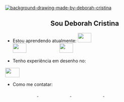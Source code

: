 <a href="https://imgbb.com/"><img src="https://i.ibb.co/wNZ2Y0C/banner-1.png" alt="background-drawing-made-by-deborah-cristina" border="0"></a>
<h2 style="text-align: center;">Sou Deborah Cristina</h2>

- Estou aprendendo atualmente:
<span><img style="height: 30px; width: 30%;" src="https://cdn.jsdelivr.net/gh/devicons/devicon/icons/html5/html5-original-wordmark.svg"/></span>
<span><img style="height: 30px; width: 30%;" src="https://cdn.jsdelivr.net/gh/devicons/devicon/icons/css3/css3-original-wordmark.svg"/></span>
<span><img style="height: 30px; width: 30%;" src="https://cdn.jsdelivr.net/gh/devicons/devicon/icons/csharp/csharp-original.svg"/></span>

- Tenho experiência em desenho no:
<img style="height: 30px; width: 30%;" src="https://cdn.jsdelivr.net/gh/devicons/devicon/icons/photoshop/photoshop-plain.svg" />
          
- Como me contatar:
<!--instagram--><span><a href="https://www.instagram.com/deborahcristina43/"><img style="height: 15px; width: 20%;" src="https://img.shields.io/badge/Instagram-E4405F?style=for-the-badge&logo=instagram&logoColor=white"></span>
<!--gmail--><span><a href="mailto:deborah.cristina8787@gmail.com"><img style="height: 15px; width: 20%;" src="https://img.shields.io/badge/Gmail-D14836?style=for-the-badge&logo=gmail&logoColor=white"></span>
<!--discord--><span><a href="https://discord.gg/fDAVtx9e"><img style="height: 15px; width: 20%;" src="https://img.shields.io/badge/Discord-7289DA?style=for-the-badge&logo=discord&logoColor=white"></span>      
<!--Deviantart--><span><a href="https://www.deviantart.com/domaingriffith"><img style="height: 15px; width: 20%;" src="https://img.shields.io/badge/DeviantArt-05CC47?style=for-the-badge&logo=deviantart&logoColor=white"></span>

<!---
DeborahCristinaOJ/DeborahCristinaOJ is a ✨ special ✨ repository because its `README.md` (this file) appears on your GitHub profile.
You can click the Preview link to take a look at your changes.
--->
